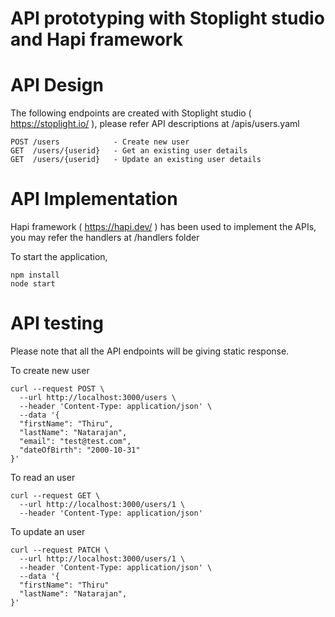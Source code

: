# API prototyping with Stoplight studio and Hapi framework

# API Design

The following endpoints are created with Stoplight studio ( https://stoplight.io/ ), please refer API descriptions at /apis/users.yaml

```
POST /users            - Create new user
GET  /users/{userid}   - Get an existing user details
GET  /users/{userid}   - Update an existing user details

```

# API Implementation

Hapi framework ( https://hapi.dev/ ) has been used to implement the APIs, you may refer the handlers at /handlers folder 

To start the application,

```
npm install
node start
```

# API testing

Please note that all the API endpoints will be giving static response.

To create new user

```
curl --request POST \
  --url http://localhost:3000/users \
  --header 'Content-Type: application/json' \
  --data '{
  "firstName": "Thiru",
  "lastName": "Natarajan",
  "email": "test@test.com",
  "dateOfBirth": "2000-10-31"
}'
```

To read an user 

```
curl --request GET \
  --url http://localhost:3000/users/1 \
  --header 'Content-Type: application/json'
```

To update an user

```
curl --request PATCH \
  --url http://localhost:3000/users/1 \
  --header 'Content-Type: application/json' \
  --data '{
  "firstName": "Thiru"
  "lastName": "Natarajan",
}'
```